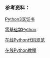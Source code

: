 ### 参考资料：

[Python3烹饪书](https://python3-cookbook.readthedocs.io/zh_CN/latest/index.html)

[零基础学Python](https://docs.pythontab.com/learnpython/)

[在线Python代码规范](https://python-guide.gitbooks.io/python-style-guide/content/)

[在线Python教程](https://www.liaoxuefeng.com/wiki/0014316089557264a6b348958f449949df42a6d3a2e542c000)